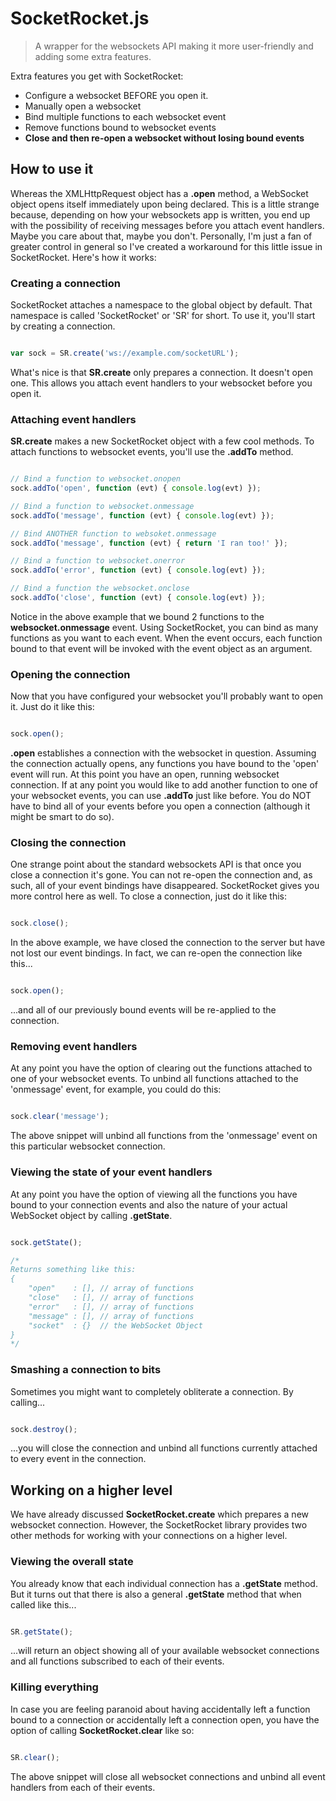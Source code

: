 # SocketRocket.js

> A wrapper for the websockets API making it more user-friendly and adding some extra features.

Extra features you get with SocketRocket:

- Configure a websocket BEFORE you open it.
- Manually open a websocket
- Bind multiple functions to each websocket event
- Remove functions bound to websocket events
- **Close and then re-open a websocket without losing bound events**

## How to use it

Whereas the XMLHttpRequest object has a **.open** method, a WebSocket object opens itself immediately upon being declared.  This is
a little strange because, depending on how your websockets app is written,  you end up with the possibility of receiving messages 
before you attach event handlers.  Maybe you care about that, maybe you don't.  Personally, I'm just a fan of greater control in general
so I've created a workaround for this little issue in SocketRocket.  Here's how it works:

### Creating a connection

SocketRocket attaches a namespace to the global object by default.  That namespace is called 'SocketRocket' or 'SR' for short.  To use it, you'll start by creating a connection.

```javascript

var sock = SR.create('ws://example.com/socketURL');

```

What's nice is that **SR.create** only prepares a connection.  It doesn't open one.  This allows you attach event handlers to your
websocket before you open it.

### Attaching event handlers

**SR.create** makes a new SocketRocket object with a few cool methods.  To attach functions to websocket events, you'll use the **.addTo**
method.

```javascript

// Bind a function to websocket.onopen
sock.addTo('open', function (evt) { console.log(evt) });

// Bind a function to websocket.onmessage
sock.addTo('message', function (evt) { console.log(evt) });

// Bind ANOTHER function to websoket.onmessage
sock.addTo('message', function (evt) { return 'I ran too!' });

// Bind a function to websocket.onerror
sock.addTo('error', function (evt) { console.log(evt) });

// Bind a function the websocket.onclose
sock.addTo('close', function (evt) { console.log(evt) });

```

Notice in the above example that we bound 2 functions to the **websocket.onmessage** event.  Using SocketRocket, you can bind as many
functions as you want to each event.  When the event occurs, each function bound to that event will be invoked with the event object as
an argument.

### Opening the connection

Now that you have configured your websocket you'll probably want to open it.  Just do it like this:

```javascript

sock.open();

```

**.open** establishes a connection with the websocket in question.  Assuming the connection actually opens, any functions you
have bound to the 'open' event will run.  At this point you have an open, running websocket connection.  If at any
point you would like to add another function to one of your websocket events, you can use **.addTo** just like before.  You
do NOT have to bind all of your events before you open a connection (although it might be smart to do so).

### Closing the connection

One strange point about the standard websockets API is that once you close a connection it's gone.  You can not re-open the
connection and, as such, all of your event bindings have disappeared.  SocketRocket gives you more control here as well.
To close a connection, just do it like this:

```javascript

sock.close();

```

In the above example, we have closed the connection to the server but have not lost our event bindings.  In fact, we can
re-open the connection like this...

```javascript

sock.open();

```

...and all of our previously bound events will be re-applied to the connection.

### Removing event handlers

At any point you have the option of clearing out the functions attached to one of your websocket events.  To unbind all
functions attached to the 'onmessage' event, for example, you could do this:

```javascript

sock.clear('message');

```

The above snippet will unbind all functions from the 'onmessage' event on this particular websocket connection.

### Viewing the state of your event handlers

At any point you have the option of viewing all the functions you have bound to your connection events and also the nature
of your actual WebSocket object by calling **.getState**.

```javascript

sock.getState();

/*
Returns something like this:
{
	"open"    : [], // array of functions
	"close"   : [], // array of functions
	"error"   : [], // array of functions
	"message" : [], // array of functions
	"socket"  : {}  // the WebSocket Object
}
*/

```

### Smashing a connection to bits

Sometimes you might want to completely obliterate a connection.  By calling...

```javascript

sock.destroy();

```

...you will close the connection and unbind all functions currently attached to every event in the connection.

## Working on a higher level

We have already discussed **SocketRocket.create** which prepares a new websocket connection.  However, the SocketRocket library
provides two other methods for working with your connections on a higher level.

### Viewing the overall state

You already know that each individual connection has a **.getState** method.  But it turns out that there is also a general
**.getState** method that when called like this...

```javascript

SR.getState();

```

...will return an object showing all of your available websocket connections and all functions subscribed to each of their events.

### Killing everything

In case you are feeling paranoid about having accidentally left a function bound to a connection or accidentally left a connection
open, you have the option of calling **SocketRocket.clear** like so:

```javascript

SR.clear();

```

The above snippet will close all websocket connections and unbind all event handlers from each of their events.